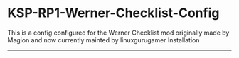 # KSP-RP1-Werner-Checklist-Config
This is a config configured for the Werner Checklist mod originally made by Magion and now currently mainted by linuxgurugamer
Installation
______________________
